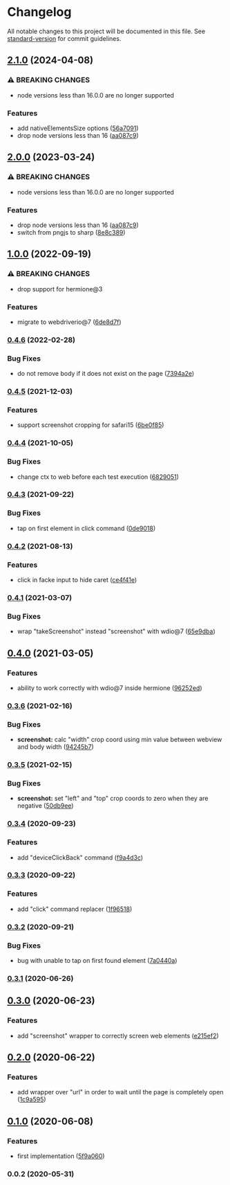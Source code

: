 # Changelog

All notable changes to this project will be documented in this file. See [standard-version](https://github.com/conventional-changelog/standard-version) for commit guidelines.

## [2.1.0](https://github.com/gemini-testing/hermione-safari-commands/compare/v1.0.0...v2.1.0) (2024-04-08)


### ⚠ BREAKING CHANGES

* node versions less than 16.0.0 are no longer supported

### Features

* add nativeElementsSize options ([56a7091](https://github.com/gemini-testing/hermione-safari-commands/commit/56a709156eff4ba761793feaefc154cb6f2aeba7))
* drop node versions less than 16 ([aa087c9](https://github.com/gemini-testing/hermione-safari-commands/commit/aa087c9e24bf809fd94ebda98d86ed82bade25de))

## [2.0.0](https://github.com/gemini-testing/hermione-safari-commands/compare/v1.0.0...v2.0.0) (2023-03-24)


### ⚠ BREAKING CHANGES

* node versions less than 16.0.0 are no longer supported

### Features

* drop node versions less than 16 ([aa087c9](https://github.com/gemini-testing/hermione-safari-commands/commit/aa087c9e24bf809fd94ebda98d86ed82bade25de))
* switch from pngjs to sharp ([8e8c389](https://github.com/gemini-testing/hermione-safari-commands/commit/8e8c3897ab903b5bd48e124c2b8fff424bc49db1))

## [1.0.0](https://github.com/gemini-testing/hermione-safari-commands/compare/v0.4.6...v1.0.0) (2022-09-19)


### ⚠ BREAKING CHANGES

* drop support for hermione@3

### Features

* migrate to webdriverio@7 ([6de8d7f](https://github.com/gemini-testing/hermione-safari-commands/commit/6de8d7fcf016bd66c532b66087bc67f0cd48337b))

### [0.4.6](https://github.com/gemini-testing/hermione-safari-commands/compare/v0.4.5...v0.4.6) (2022-02-28)


### Bug Fixes

* do not remove body if it does not exist on the page ([7394a2e](https://github.com/gemini-testing/hermione-safari-commands/commit/7394a2e0ba5948591b687102592c8cef198d5630))

### [0.4.5](https://github.com/gemini-testing/hermione-safari-commands/compare/v0.4.4...v0.4.5) (2021-12-03)


### Features

* support screenshot cropping for  safari15 ([6be0f85](https://github.com/gemini-testing/hermione-safari-commands/commit/6be0f85d5a0e90da993f0be40ffd5781859ee108))

### [0.4.4](https://github.com/gemini-testing/hermione-safari-commands/compare/v0.4.3...v0.4.4) (2021-10-05)


### Bug Fixes

* change ctx to web before each test execution ([6829051](https://github.com/gemini-testing/hermione-safari-commands/commit/6829051e2aca91cd08419b1833a81aa6a0a727d3))

### [0.4.3](https://github.com/gemini-testing/hermione-safari-commands/compare/v0.4.2...v0.4.3) (2021-09-22)


### Bug Fixes

* tap on first element in click command ([0de9018](https://github.com/gemini-testing/hermione-safari-commands/commit/0de901840dad869504d6332955f6d36a81ce4b2b))

### [0.4.2](https://github.com/gemini-testing/hermione-safari-commands/compare/v0.4.1...v0.4.2) (2021-08-13)


### Features

* click in facke input to hide caret ([ce4f41e](https://github.com/gemini-testing/hermione-safari-commands/commit/ce4f41e0ffd860bdc5f1de835a4315f0a2a39e51))

### [0.4.1](https://github.com/gemini-testing/hermione-safari-commands/compare/v0.4.0...v0.4.1) (2021-03-07)


### Bug Fixes

* wrap "takeScreenshot" instead "screenshot" with wdio@7 ([65e9dba](https://github.com/gemini-testing/hermione-safari-commands/commit/65e9dba0f5ff19e49290852cc7b6a6bd143292e6))

## [0.4.0](https://github.com/gemini-testing/hermione-safari-commands/compare/v0.3.6...v0.4.0) (2021-03-05)


### Features

* ability to work correctly with wdio@7 inside hermione ([96252ed](https://github.com/gemini-testing/hermione-safari-commands/commit/96252ed392fd394e24261f885d3652ec29e1930a))

### [0.3.6](https://github.com/gemini-testing/hermione-safari-commands/compare/v0.3.5...v0.3.6) (2021-02-16)


### Bug Fixes

* **screenshot:** calc "width" crop coord using min value between webview and body width ([94245b7](https://github.com/gemini-testing/hermione-safari-commands/commit/94245b7549b1cbed8864cbae397716955f4da060))

### [0.3.5](https://github.com/gemini-testing/hermione-safari-commands/compare/v0.3.4...v0.3.5) (2021-02-15)


### Bug Fixes

* **screenshot:** set "left" and "top" crop coords to zero when they are negative ([50db9ee](https://github.com/gemini-testing/hermione-safari-commands/commit/50db9eeaa9ae15339b4380367f8bd7dd2a9f6f99))

### [0.3.4](https://github.com/gemini-testing/hermione-safari-commands/compare/v0.3.3...v0.3.4) (2020-09-23)


### Features

* add "deviceClickBack" command ([f9a4d3c](https://github.com/gemini-testing/hermione-safari-commands/commit/f9a4d3cd0a38312a60004fcb29f586bc07088fb8))

### [0.3.3](https://github.com/gemini-testing/hermione-safari-commands/compare/v0.3.2...v0.3.3) (2020-09-22)


### Features

* add "click" command replacer ([1f96518](https://github.com/gemini-testing/hermione-safari-commands/commit/1f96518c1294016aad5ae64a67efce746ae199ec))

### [0.3.2](https://github.com/gemini-testing/hermione-safari-commands/compare/v0.3.1...v0.3.2) (2020-09-21)


### Bug Fixes

* bug with unable to tap on first found element ([7a0440a](https://github.com/gemini-testing/hermione-safari-commands/commit/7a0440aa86e729b533d96a0c52374c0505649135))

### [0.3.1](https://github.com/gemini-testing/hermione-safari-commands/compare/v0.3.0...v0.3.1) (2020-06-26)

## [0.3.0](https://github.com/gemini-testing/hermione-safari-commands/compare/v0.2.0...v0.3.0) (2020-06-23)


### Features

* add "screenshot" wrapper to correctly screen web elements ([e215ef2](https://github.com/gemini-testing/hermione-safari-commands/commit/e215ef2a58c6270cf45b74a4fbc92bc92e0d5550))

## [0.2.0](https://github.com/gemini-testing/hermione-safari-commands/compare/v0.1.0...v0.2.0) (2020-06-22)


### Features

* add wrapper over "url" in order to wait until the page is completely open ([1c9a595](https://github.com/gemini-testing/hermione-safari-commands/commit/1c9a595063e2648c2b77b3cfaded83f175e85e85))

## [0.1.0](https://github.com/gemini-testing/hermione-safari-commands/compare/v0.0.2...v0.1.0) (2020-06-08)


### Features

* first implementation ([5f9a060](https://github.com/gemini-testing/hermione-safari-commands/commit/5f9a0604571e653f6c6b345b39fee63bd50da519))

### 0.0.2 (2020-05-31)
